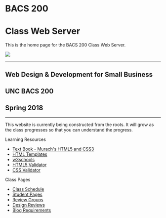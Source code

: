 # BACS 200 
# Class Web Server

This is the home page for the BACS 200 Class Web Server.

![](img/Bear.png)

---

## Web Design & Development for Small Business
## UNC BACS 200
## Spring 2018

---

This website is currently being constructed from the roots.  It will grow as
the class progresses so that you can understand the progress.

Learning Resources

* [Text Book - Murach's HTML5 and CSS3](textbook.html)
* [HTML Templates](templates.html)
* [w3schools](https://w3schools.com)
* [HTML5 Validator](https://validator.w3.org)
* [CSS Validator](http://jigsaw.w3.org/css-validator)

Class Pages

* [Class Schedule](schedule.html)
* [Student Pages](students.html)
* [Review Groups](group.html)
* [Design Reviews](reviews.html)
* [Blog Requirements](blog_requirements.html)

